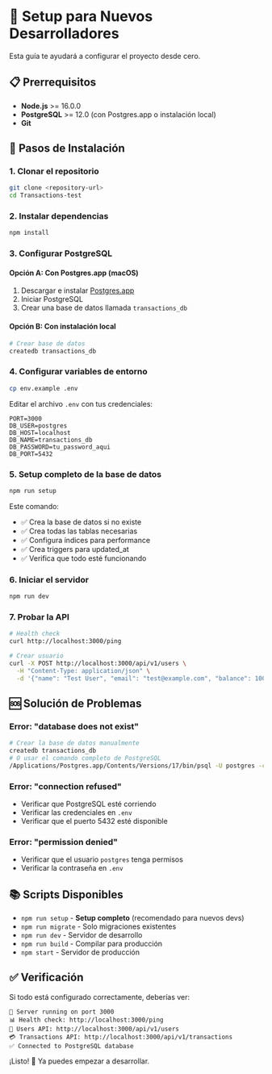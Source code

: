 # 🚀 Setup para Nuevos Desarrolladores

Esta guía te ayudará a configurar el proyecto desde cero.

## 📋 Prerrequisitos

- **Node.js** >= 16.0.0
- **PostgreSQL** >= 12.0 (con Postgres.app o instalación local)
- **Git**

## 🔧 Pasos de Instalación

### 1. Clonar el repositorio
```bash
git clone <repository-url>
cd Transactions-test
```

### 2. Instalar dependencias
```bash
npm install
```

### 3. Configurar PostgreSQL

#### Opción A: Con Postgres.app (macOS)
1. Descargar e instalar [Postgres.app](https://postgresapp.com/)
2. Iniciar PostgreSQL
3. Crear una base de datos llamada `transactions_db`

#### Opción B: Con instalación local
```bash
# Crear base de datos
createdb transactions_db
```

### 4. Configurar variables de entorno
```bash
cp env.example .env
```

Editar el archivo `.env` con tus credenciales:
```env
PORT=3000
DB_USER=postgres
DB_HOST=localhost
DB_NAME=transactions_db
DB_PASSWORD=tu_password_aqui
DB_PORT=5432
```

### 5. Setup completo de la base de datos
```bash
npm run setup
```

Este comando:
- ✅ Crea la base de datos si no existe
- ✅ Crea todas las tablas necesarias
- ✅ Configura índices para performance
- ✅ Crea triggers para updated_at
- ✅ Verifica que todo esté funcionando

### 6. Iniciar el servidor
```bash
npm run dev
```

### 7. Probar la API
```bash
# Health check
curl http://localhost:3000/ping

# Crear usuario
curl -X POST http://localhost:3000/api/v1/users \
  -H "Content-Type: application/json" \
  -d '{"name": "Test User", "email": "test@example.com", "balance": 100000}'
```

## 🆘 Solución de Problemas

### Error: "database does not exist"
```bash
# Crear la base de datos manualmente
createdb transactions_db
# O usar el comando completo de PostgreSQL
/Applications/Postgres.app/Contents/Versions/17/bin/psql -U postgres -c "CREATE DATABASE transactions_db;"
```

### Error: "connection refused"
- Verificar que PostgreSQL esté corriendo
- Verificar las credenciales en `.env`
- Verificar que el puerto 5432 esté disponible

### Error: "permission denied"
- Verificar que el usuario `postgres` tenga permisos
- Verificar la contraseña en `.env`

## 📚 Scripts Disponibles

- `npm run setup` - **Setup completo** (recomendado para nuevos devs)
- `npm run migrate` - Solo migraciones existentes
- `npm run dev` - Servidor de desarrollo
- `npm run build` - Compilar para producción
- `npm start` - Servidor de producción

## ✅ Verificación

Si todo está configurado correctamente, deberías ver:
```
🚀 Server running on port 3000
📊 Health check: http://localhost:3000/ping
👥 Users API: http://localhost:3000/api/v1/users
💳 Transactions API: http://localhost:3000/api/v1/transactions
✅ Connected to PostgreSQL database
```

¡Listo! 🎉 Ya puedes empezar a desarrollar.
